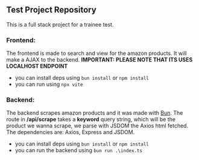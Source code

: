 ## Test Project Repository

This is a full stack project for a trainee test.

### Frontend:
The frontend is made to search and view for the amazon products. It will make a AJAX to the backend. **IMPORTANT: PLEASE NOTE THAT ITS USES LOCALHOST ENDPOINT**

- you can install deps using `bun install` or `npm install`
- you can run using `npx vite`

### Backend:
The backend scrapes amazon products and it was made with [Bun](https://bun.sh/). The route in **/api/scrape** takes a **keyword** query string, which will be the product we wanna scrape, we parse with JSDOM the Axios html fetched. The dependencies are: Axios, Express and JSDOM.

- you can install deps using `bun install` or `npm install`
- you can run the backend using `bun run .\index.ts`